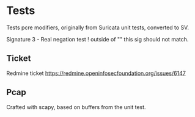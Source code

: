 # Tests

Tests pcre modifiers, originally from Suricata unit tests, converted to SV.

Signature 3 - Real negation test ! outside of "" this sig should not match.

## Ticket

Redmine ticket https://redmine.openinfosecfoundation.org/issues/6147

## Pcap

Crafted with scapy, based on buffers from the unit test.

